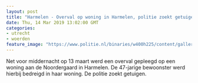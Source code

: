 ```yaml
---
layout: post
title: "Harmelen - Overval op woning in Harmelen, politie zoekt getuigen"
date: Thu, 14 Mar 2019 13:02:00 GMT
categories: 
- utrecht 
- woerden 
feature_image: "https://www.politie.nl/binaries/w400h225/content/gallery/politie/stockfotos/algemeen/controle-op-woninginbraak.jpg"
---
```


Net voor middernacht op 13 maart werd een overval gepleegd op een woning aan de Noordergaard in Harmelen. De 47-jarige bewoonster werd hierbij bedreigd in haar woning. De politie zoekt getuigen.
